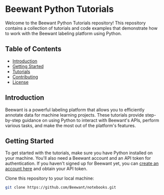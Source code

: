 # Beewant Python Tutorials

Welcome to the Beewant Python Tutorials repository! This repository contains a collection of tutorials and code examples that demonstrate how to work with the Beewant labeling platform using Python.

## Table of Contents

- [Introduction](#introduction)
- [Getting Started](#getting-started)
- [Tutorials](#tutorials)
- [Contributing](#contributing)
- [License](#license)

## Introduction

Beewant is a powerful labeling platform that allows you to efficiently annotate data for machine learning projects. These tutorials provide step-by-step guidance on using Python to interact with Beewant's APIs, perform various tasks, and make the most out of the platform's features.

## Getting Started

To get started with the tutorials, make sure you have Python installed on your machine. You'll also need a Beewant account and an API token for authentication. If you haven't signed up for Beewant yet, you can [create an account here](https://www.beewant.com/) and obtain your API token.

Clone this repository to your local machine:

```bash
git clone https://github.com/Beewant/notebooks.git
